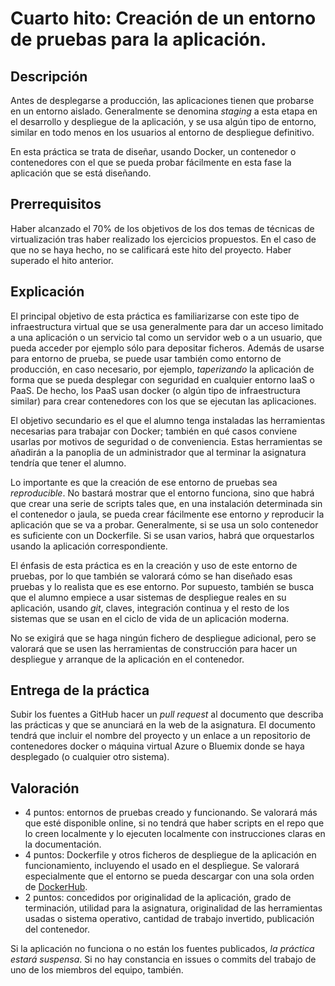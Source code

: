Cuarto hito: Creación de un entorno de pruebas para la aplicación.
=====================================

Descripción
-----------------

Antes de desplegarse a producción, las aplicaciones tienen que
probarse en un entorno aislado. Generalmente se denomina *staging* a
esta etapa en el desarrollo y despliegue de la aplicación, y se usa algún tipo de entorno, similar en
todo menos en los usuarios al entorno de despliegue definitivo.

En esta práctica se trata de diseñar, usando Docker, un contenedor o
contenedores con el que se pueda probar fácilmente en esta fase la
aplicación que se está diseñando. 

Prerrequisitos
--------------------

Haber alcanzado el 70% de los objetivos de los dos temas de técnicas
de virtualización tras haber realizado los ejercicios propuestos. En
el caso de que no se haya hecho, no se calificará este hito del
proyecto. Haber superado el hito anterior.

Explicación
----------------

El principal objetivo de esta práctica es familiarizarse con este tipo
de infraestructura virtual que se usa generalmente para dar un acceso
limitado a una aplicación o un servicio tal como un servidor web o a un usuario,
que pueda acceder por ejemplo sólo para depositar ficheros. Además de
usarse para entorno de prueba, se puede usar también como entorno de
producción, en caso necesario, por ejemplo, *taperizando* la
aplicación de forma que se pueda desplegar con seguridad en cualquier
entorno IaaS o PaaS. De hecho, los PaaS usan docker (o algún tipo de
infraestructura similar) para crear contenedores con los que se
ejecutan las aplicaciones. 

El objetivo secundario es el que el alumno tenga instaladas las
herramientas necesarias para trabajar con Docker; también en qué casos
conviene usarlas por motivos de seguridad o de conveniencia. Estas herramientas se
añadirán a la panoplia de un administrador que al terminar
la asignatura tendría que tener el alumno.

Lo importante es que la creación de ese entorno de pruebas sea
*reproducible*. No bastará mostrar que el entorno funciona, sino que
habrá que crear una serie de scripts tales que, en una instalación
determinada sin el contenedor o jaula, se pueda crear fácilmente ese
entorno *y* reproducir la aplicación que se va a probar. Generalmente,
si se usa un solo contenedor es suficiente con un Dockerfile. Si se
usan varios, habrá que orquestarlos usando la aplicación
correspondiente. 

El énfasis de esta práctica es en la creación y uso de este entorno de
pruebas, por lo que también se valorará cómo se han diseñado esas
pruebas y lo realista que es ese entorno. Por supuesto, también se
busca que el alumno empiece a usar sistemas de despliegue reales en su
aplicación, usando *git*, claves, integración continua y el resto de
los sistemas que se usan en el ciclo de vida de un aplicación moderna.

No se exigirá que se haga ningún fichero de despliegue adicional, pero
se valorará que se usen las herramientas de construcción para hacer un
despliegue y arranque de la aplicación en el contenedor.

Entrega de la práctica
--------------------------------

Subir los fuentes a GitHub hacer un *pull request* al documento que
describa las prácticas y que se anunciará en la web de la
asignatura. El documento tendrá que incluir el nombre del proyecto y
un enlace a un repositorio de contenedores docker o máquina virtual
Azure o Bluemix donde se haya desplegado (o cualquier otro sistema). 

Valoración
--------------

* 4 puntos: entornos de pruebas creado y funcionando. Se valorará más que esté disponible online, si no tendrá que haber scripts en el repo que lo creen localmente y lo ejecuten localmente con instrucciones claras en la documentación. 
* 4 puntos: Dockerfile y otros ficheros de despliegue de la aplicación
  en funcionamiento, incluyendo el usado en el despliegue. Se valorará especialmente que el entorno se pueda descargar con una sola orden de [DockerHub](http://hub.docker.com). 
* 2 puntos: concedidos por originalidad de la aplicación, grado de
  terminación, utilidad para la asignatura, originalidad de las
  herramientas usadas o sistema operativo, cantidad de trabajo
  invertido, publicación del contenedor.
  
Si la aplicación no funciona o no están los fuentes publicados, *la
  práctica estará suspensa*. Si no hay constancia en issues o commits
  del trabajo de uno de los miembros del equipo, también.
